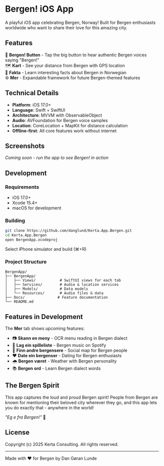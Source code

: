 # Bergen! iOS App

A playful iOS app celebrating Bergen, Norway! Built for Bergen enthusiasts worldwide who want to share their love for this amazing city.

## Features

🎵 **Bergen! Button** - Tap the big button to hear authentic Bergen voices saying "Bergen!"  
🗺️ **Kart** - See your distance from Bergen with GPS location  
📖 **Fakta** - Learn interesting facts about Bergen in Norwegian  
⚙️ **Mer** - Expandable framework for future Bergen-themed features

## Technical Details

- **Platform**: iOS 17.0+
- **Language**: Swift + SwiftUI
- **Architecture**: MVVM with ObservableObject
- **Audio**: AVFoundation for Bergen voice samples
- **Location**: CoreLocation + MapKit for distance calculation
- **Offline-first**: All core features work without internet

## Screenshots

*Coming soon - run the app to see Bergen! in action*

## Development

### Requirements
- iOS 17.0+
- Xcode 15.4+
- macOS for development

### Building
```bash
git clone https://github.com/danglund/Kerta.App.Bergen.git
cd Kerta.App.Bergen
open BergenApp.xcodeproj
```
Select iPhone simulator and build (⌘+R)

### Project Structure
```
BergenApp/
├── BergenApp/
│   ├── Views/           # SwiftUI views for each tab
│   ├── Services/        # Audio & location services  
│   ├── Models/          # Data models
│   └── Resources/       # Audio files & data
├── Docs/               # Feature documentation
└── README.md
```

## Features in Development

The **Mer** tab shows upcoming features:
- 📷 **Skann en meny** - OCR menu reading in Bergen dialect
- 🎵 **Lag ein spilleliste** - Bergen music on Spotify
- 👥 **Finn andre bergensere** - Social map for Bergen people
- ❤️ **Date ein bergenser** - Dating for Bergen enthusiasts
- 🌧️ **Bergen været** - Weather with Bergen personality
- 📚 **Bergen ord** - Learn Bergen dialect words

## The Bergen Spirit

This app captures the loud and proud Bergen spirit! People from Bergen are known for mentioning their beloved city wherever they go, and this app lets you do exactly that - anywhere in the world!

*"Eg e fra Bergen!"* 🎉

## License

Copyright (c) 2025 Kerta Consulting. All rights reserved.

---

Made with ❤️ for Bergen by Dan Gøran Lunde